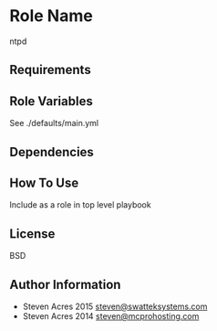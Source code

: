 Role Name
========

ntpd

Requirements
------------


Role Variables
--------------

See ./defaults/main.yml

Dependencies
------------


How To Use
-------------------------


Include as a role in top level playbook

License
-------

BSD

Author Information
------------------

- Steven Acres 2015 <steven@swatteksystems.com> 
- Steven Acres 2014 <steven@mcprohosting.com>

